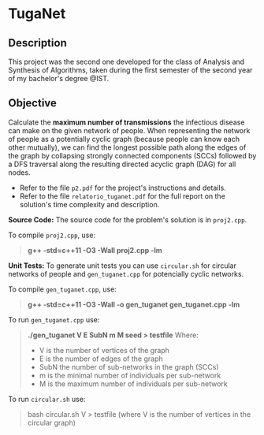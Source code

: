 # TugaNet

## Description

This project was the second one developed for the class of Analysis and Synthesis of Algorithms, taken during the first semester of the second year of my bachelor's degree @IST.

## Objective

Calculate the **maximum number of transmissions** the infectious disease can make on the given network of people. When representing the network of people as a potentially cyclic graph (because people can know each other mutually), we can find the longest possible path along the edges of the graph by collapsing strongly connected components (SCCs) followed by a DFS traversal along the resulting directed acyclic graph (DAG) for all nodes.

- Refer to the file `p2.pdf` for the project's instructions and details.
- Refer to the file `relatorio_tuganet.pdf` for the full report on the solution's time complexity and description.

**Source Code:** The source code for the problem's solution is in `proj2.cpp`.

To compile `proj2.cpp`, use:
> **g++ -std=c++11 -O3 -Wall proj2.cpp -lm**

**Unit Tests:** To generate unit tests you can use `circular.sh` for circular networks of people and
`gen_tuganet.cpp` for potencially cyclic networks.

To compile `gen_tuganet.cpp`, use:
> **g++ -std=c++11 -O3 -Wall -o gen_tuganet gen_tuganet.cpp -lm**

To run `gen_tuganet.cpp` use:
> **./gen_tuganet V E SubN m M seed  > testfile**
>Where:
>- V is the number of vertices of the graph
>- E is the number of edges of the graph
>- SubN the number of sub-networks in the graph (SCCs)
>- m is the minimal number of individuals per sub-network
>- M is the maximum number of individuals per sub-network

To run `circular.sh` use:
> bash circular.sh V > testfile (where V is the number of vertices in the circular graph)
